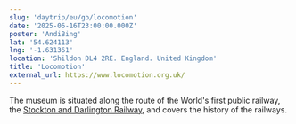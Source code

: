 ```yaml
---
slug: 'daytrip/eu/gb/locomotion'
date: '2025-06-16T23:00:00.000Z'
poster: 'AndiBing'
lat: '54.624113'
lng: '-1.631361'
location: 'Shildon DL4 2RE. England. United Kingdom'
title: 'Locomotion'
external_url: https://www.locomotion.org.uk/
---
```

The museum is situated along the route of the World's first public railway, the [Stockton and Darlington Railway](https://en.wikipedia.org/wiki/Stockton_and_Darlington_Railway), and covers the history of the railways.
